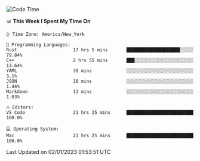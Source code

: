 <!--START_SECTION:waka-->
![Code Time](http://img.shields.io/badge/Code%20Time-21%20hrs%2025%20mins-blue)

📊 **This Week I Spent My Time On** 

```text
⌚︎ Time Zone: America/New_York

💬 Programming Languages: 
Rust                     17 hrs 5 mins       ████████████████████░░░░░   79.84% 
C++                      2 hrs 55 mins       ███░░░░░░░░░░░░░░░░░░░░░░   13.64% 
YAML                     39 mins             ░░░░░░░░░░░░░░░░░░░░░░░░░   3.1% 
JSON                     18 mins             ░░░░░░░░░░░░░░░░░░░░░░░░░   1.44% 
Markdown                 13 mins             ░░░░░░░░░░░░░░░░░░░░░░░░░   1.03%

🔥 Editors: 
VS Code                  21 hrs 25 mins      █████████████████████████   100.0%

💻 Operating System: 
Mac                      21 hrs 25 mins      █████████████████████████   100.0%

```


 Last Updated on 02/01/2023 01:53:51 UTC
<!--END_SECTION:waka-->
